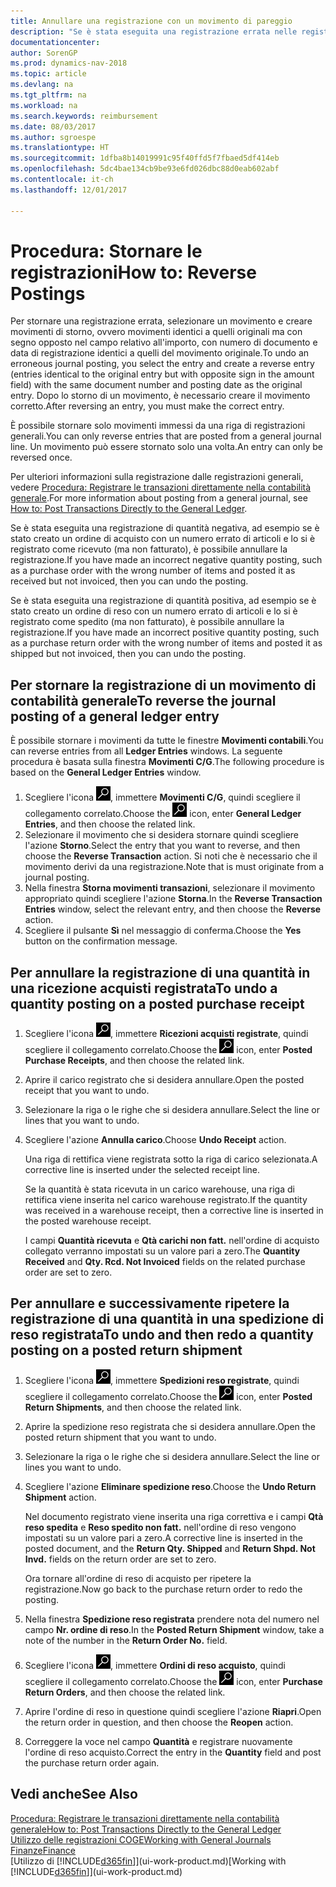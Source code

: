 ```yaml
---
title: Annullare una registrazione con un movimento di pareggio
description: "Se è stata eseguita una registrazione errata nelle registrazioni generali, è possibile utilizzare la funzione Storno per annullare la registrazione con un audit trail corretto."
documentationcenter: 
author: SorenGP
ms.prod: dynamics-nav-2018
ms.topic: article
ms.devlang: na
ms.tgt_pltfrm: na
ms.workload: na
ms.search.keywords: reimbursement
ms.date: 08/03/2017
ms.author: sgroespe
ms.translationtype: HT
ms.sourcegitcommit: 1dfba8b14019991c95f40ffd5f7fbaed5df414eb
ms.openlocfilehash: 5dc4bae134cb9be93e6fd026dbc88d0eab602abf
ms.contentlocale: it-ch
ms.lasthandoff: 12/01/2017

---
```

# <a name="how-to-reverse-postings"></a><span data-ttu-id="b90d9-103">Procedura: Stornare le registrazioni</span><span class="sxs-lookup"><span data-stu-id="b90d9-103">How to: Reverse Postings</span></span>
<span data-ttu-id="b90d9-104">Per stornare una registrazione errata, selezionare un movimento e creare movimenti di storno, ovvero movimenti identici a quelli originali ma con segno opposto nel campo relativo all'importo, con numero di documento e data di registrazione identici a quelli del movimento originale.</span><span class="sxs-lookup"><span data-stu-id="b90d9-104">To undo an erroneous journal posting, you select the entry and create a reverse entry (entries identical to the original entry but with opposite sign in the amount field) with the same document number and posting date as the original entry.</span></span> <span data-ttu-id="b90d9-105">Dopo lo storno di un movimento, è necessario creare il movimento corretto.</span><span class="sxs-lookup"><span data-stu-id="b90d9-105">After reversing an entry, you must make the correct entry.</span></span>

<span data-ttu-id="b90d9-106">È possibile stornare solo movimenti immessi da una riga di registrazioni generali.</span><span class="sxs-lookup"><span data-stu-id="b90d9-106">You can only reverse entries that are posted from a general journal line.</span></span> <span data-ttu-id="b90d9-107">Un movimento può essere stornato solo una volta.</span><span class="sxs-lookup"><span data-stu-id="b90d9-107">An entry can only be reversed once.</span></span>

<span data-ttu-id="b90d9-108">Per ulteriori informazioni sulla registrazione dalle registrazioni generali, vedere [Procedura: Registrare le transazioni direttamente nella contabilità generale](finance-how-post-transactions-directly.md).</span><span class="sxs-lookup"><span data-stu-id="b90d9-108">For more information about posting from a general journal, see [How to: Post Transactions Directly to the General Ledger](finance-how-post-transactions-directly.md).</span></span>

<span data-ttu-id="b90d9-109">Se è stata eseguita una registrazione di quantità negativa, ad esempio se è stato creato un ordine di acquisto con un numero errato di articoli e lo si è registrato come ricevuto (ma non fatturato), è possibile annullare la registrazione.</span><span class="sxs-lookup"><span data-stu-id="b90d9-109">If you have made an incorrect negative quantity posting, such as a purchase order with the wrong number of items and posted it as received but not invoiced, then you can undo the posting.</span></span>

<span data-ttu-id="b90d9-110">Se è stata eseguita una registrazione di quantità positiva, ad esempio se è stato creato un ordine di reso con un numero errato di articoli e lo si è registrato come spedito (ma non fatturato), è possibile annullare la registrazione.</span><span class="sxs-lookup"><span data-stu-id="b90d9-110">If you have made an incorrect positive quantity posting, such as a purchase return order with the wrong number of items and posted it as shipped but not invoiced, then you can undo the posting.</span></span>   

## <a name="to-reverse-the-journal-posting-of-a-general-ledger-entry"></a><span data-ttu-id="b90d9-111">Per stornare la registrazione di un movimento di contabilità generale</span><span class="sxs-lookup"><span data-stu-id="b90d9-111">To reverse the journal posting of a general ledger entry</span></span>
<span data-ttu-id="b90d9-112">È possibile stornare i movimenti da tutte le finestre **Movimenti contabili**.</span><span class="sxs-lookup"><span data-stu-id="b90d9-112">You can reverse entries from all **Ledger Entries** windows.</span></span> <span data-ttu-id="b90d9-113">La seguente procedura è basata sulla finestra **Movimenti C/G**.</span><span class="sxs-lookup"><span data-stu-id="b90d9-113">The following procedure is based on the **General Ledger Entries** window.</span></span>
1. <span data-ttu-id="b90d9-114">Scegliere l'icona ![Cerca pagina o report](media/ui-search/search_small.png "icona Cerca pagina o report"), immettere **Movimenti C/G**, quindi scegliere il collegamento correlato.</span><span class="sxs-lookup"><span data-stu-id="b90d9-114">Choose the ![Search for Page or Report](media/ui-search/search_small.png "Search for Page or Report icon") icon, enter **General Ledger Entries**, and then choose the related link.</span></span>
2. <span data-ttu-id="b90d9-115">Selezionare il movimento che si desidera stornare quindi scegliere l'azione **Storno**.</span><span class="sxs-lookup"><span data-stu-id="b90d9-115">Select the entry that you want to reverse, and then choose the **Reverse Transaction** action.</span></span> <span data-ttu-id="b90d9-116">Si noti che è necessario che il movimento derivi da una registrazione.</span><span class="sxs-lookup"><span data-stu-id="b90d9-116">Note that is must originate from a journal posting.</span></span>
3. <span data-ttu-id="b90d9-117">Nella finestra **Storna movimenti transazioni**, selezionare il movimento appropriato quindi scegliere l'azione **Storna**.</span><span class="sxs-lookup"><span data-stu-id="b90d9-117">In the **Reverse Transaction Entries** window, select the relevant entry, and then choose the **Reverse** action.</span></span>
4. <span data-ttu-id="b90d9-118">Scegliere il pulsante **Sì** nel messaggio di conferma.</span><span class="sxs-lookup"><span data-stu-id="b90d9-118">Choose the **Yes** button on the confirmation message.</span></span>

## <a name="to-undo-a-quantity-posting-on-a-posted-purchase-receipt"></a><span data-ttu-id="b90d9-119">Per annullare la registrazione di una quantità in una ricezione acquisti registrata</span><span class="sxs-lookup"><span data-stu-id="b90d9-119">To undo a quantity posting on a posted purchase receipt</span></span>  

1.  <span data-ttu-id="b90d9-120">Scegliere l'icona ![Cerca pagina o report](media/ui-search/search_small.png "icona Cerca pagina o report"), immettere **Ricezioni acquisti registrate**, quindi scegliere il collegamento correlato.</span><span class="sxs-lookup"><span data-stu-id="b90d9-120">Choose the ![Search for Page or Report](media/ui-search/search_small.png "Search for Page or Report icon") icon, enter **Posted Purchase Receipts**, and then choose the related link.</span></span>  
2.  <span data-ttu-id="b90d9-121">Aprire il carico registrato che si desidera annullare.</span><span class="sxs-lookup"><span data-stu-id="b90d9-121">Open the posted receipt that you want to undo.</span></span>  
3.  <span data-ttu-id="b90d9-122">Selezionare la riga o le righe che si desidera annullare.</span><span class="sxs-lookup"><span data-stu-id="b90d9-122">Select the line or lines that you want to undo.</span></span>  
4.  <span data-ttu-id="b90d9-123">Scegliere l'azione **Annulla carico**.</span><span class="sxs-lookup"><span data-stu-id="b90d9-123">Choose **Undo Receipt** action.</span></span>

    <span data-ttu-id="b90d9-124">Una riga di rettifica viene registrata sotto la riga di carico selezionata.</span><span class="sxs-lookup"><span data-stu-id="b90d9-124">A corrective line is inserted under the selected receipt line.</span></span>  

    <span data-ttu-id="b90d9-125">Se la quantità è stata ricevuta in un carico warehouse, una riga di rettifica viene inserita nel carico warehouse registrato.</span><span class="sxs-lookup"><span data-stu-id="b90d9-125">If the quantity was received in a warehouse receipt, then a corrective line is inserted in the posted warehouse receipt.</span></span>  

    <span data-ttu-id="b90d9-126">I campi **Quantità ricevuta** e **Qtà carichi non fatt.** nell'ordine di acquisto collegato verranno impostati su un valore pari a zero.</span><span class="sxs-lookup"><span data-stu-id="b90d9-126">The **Quantity Received** and **Qty. Rcd. Not Invoiced** fields on the related purchase order are set to zero.</span></span>

## <a name="to-undo-and-then-redo-a-quantity-posting-on-a-posted-return-shipment"></a><span data-ttu-id="b90d9-127">Per annullare e successivamente ripetere la registrazione di una quantità in una spedizione di reso registrata</span><span class="sxs-lookup"><span data-stu-id="b90d9-127">To undo and then redo a quantity posting on a posted return shipment</span></span>

1.  <span data-ttu-id="b90d9-128">Scegliere l'icona ![Cerca pagina o report](media/ui-search/search_small.png "icona Cerca pagina o report"), immettere **Spedizioni reso registrate**, quindi scegliere il collegamento correlato.</span><span class="sxs-lookup"><span data-stu-id="b90d9-128">Choose the ![Search for Page or Report](media/ui-search/search_small.png "Search for Page or Report icon") icon, enter **Posted Return Shipments**, and then choose the related link.</span></span>  
2.  <span data-ttu-id="b90d9-129">Aprire la spedizione reso registrata che si desidera annullare.</span><span class="sxs-lookup"><span data-stu-id="b90d9-129">Open the posted return shipment that you want to undo.</span></span>
3. <span data-ttu-id="b90d9-130">Selezionare la riga o le righe che si desidera annullare.</span><span class="sxs-lookup"><span data-stu-id="b90d9-130">Select the line or lines you want to undo.</span></span>  

4.  <span data-ttu-id="b90d9-131">Scegliere l'azione **Eliminare spedizione reso**.</span><span class="sxs-lookup"><span data-stu-id="b90d9-131">Choose the **Undo Return Shipment** action.</span></span>  

    <span data-ttu-id="b90d9-132">Nel documento registrato viene inserita una riga correttiva e i campi **Qtà reso spedita** e **Reso spedito non fatt.** nell'ordine di reso vengono impostati su un valore pari a zero.</span><span class="sxs-lookup"><span data-stu-id="b90d9-132">A corrective line is inserted in the posted document, and the **Return Qty. Shipped** and **Return Shpd. Not Invd.** fields on the return order are set to zero.</span></span>  

    <span data-ttu-id="b90d9-133">Ora tornare all'ordine di reso di acquisto per ripetere la registrazione.</span><span class="sxs-lookup"><span data-stu-id="b90d9-133">Now go back to the purchase return order to redo the posting.</span></span>  

5.  <span data-ttu-id="b90d9-134">Nella finestra **Spedizione reso registrata** prendere nota del numero nel campo **Nr. ordine di reso**.</span><span class="sxs-lookup"><span data-stu-id="b90d9-134">In the **Posted Return Shipment** window, take a note of the number in the **Return Order No.**</span></span> <span data-ttu-id="b90d9-135"> </span><span class="sxs-lookup"><span data-stu-id="b90d9-135">field.</span></span>  
6.  <span data-ttu-id="b90d9-136">Scegliere l'icona ![Cerca pagina o report](media/ui-search/search_small.png "icona Cerca pagina o report"), immettere **Ordini di reso acquisto**, quindi scegliere il collegamento correlato.</span><span class="sxs-lookup"><span data-stu-id="b90d9-136">Choose the ![Search for Page or Report](media/ui-search/search_small.png "Search for Page or Report icon") icon, enter **Purchase Return Orders**, and then choose the related link.</span></span>  
7.  <span data-ttu-id="b90d9-137">Aprire l'ordine di reso in questione quindi scegliere l'azione **Riapri**.</span><span class="sxs-lookup"><span data-stu-id="b90d9-137">Open the return order in question, and then choose the **Reopen** action.</span></span>  
8.  <span data-ttu-id="b90d9-138">Correggere la voce nel campo **Quantità** e registrare nuovamente l'ordine di reso acquisto.</span><span class="sxs-lookup"><span data-stu-id="b90d9-138">Correct the entry in the **Quantity** field and post the purchase return order again.</span></span>  

## <a name="see-also"></a><span data-ttu-id="b90d9-139">Vedi anche</span><span class="sxs-lookup"><span data-stu-id="b90d9-139">See Also</span></span>
[<span data-ttu-id="b90d9-140">Procedura: Registrare le transazioni direttamente nella contabilità generale</span><span class="sxs-lookup"><span data-stu-id="b90d9-140">How to: Post Transactions Directly to the General Ledger</span></span>](finance-how-post-transactions-directly.md)  
[<span data-ttu-id="b90d9-141">Utilizzo delle registrazioni COGE</span><span class="sxs-lookup"><span data-stu-id="b90d9-141">Working with General Journals</span></span>](ui-work-general-journals.md)  
[<span data-ttu-id="b90d9-142">Finanze</span><span class="sxs-lookup"><span data-stu-id="b90d9-142">Finance</span></span>](finance.md)  
<span data-ttu-id="b90d9-143">[Utilizzo di [!INCLUDE[d365fin](includes/d365fin_md.md)]](ui-work-product.md)</span><span class="sxs-lookup"><span data-stu-id="b90d9-143">[Working with [!INCLUDE[d365fin](includes/d365fin_md.md)]](ui-work-product.md)</span></span>  

